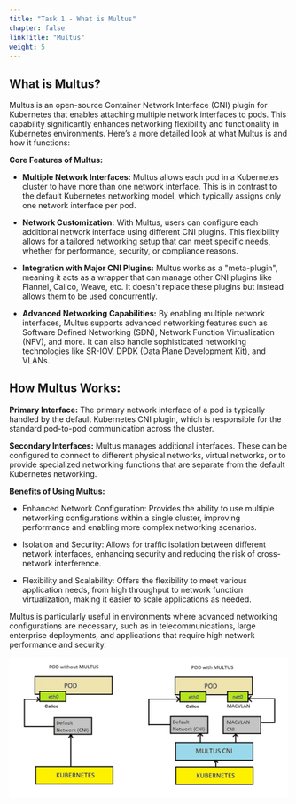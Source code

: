 ```yaml
---
title: "Task 1 - What is Multus"
chapter: false
linkTitle: "Multus"
weight: 5
---
```


## What is Multus?

Multus is an open-source Container Network Interface (CNI) plugin for Kubernetes that enables attaching multiple network interfaces to pods. This capability significantly enhances networking flexibility and functionality in Kubernetes environments. Here’s a more detailed look at what Multus is and how it functions:

**Core Features of Multus:**

- **Multiple Network Interfaces:** Multus allows each pod in a Kubernetes cluster to have more than one network interface. This is in contrast to the default Kubernetes networking model, which typically assigns only one network interface per pod.

- **Network Customization:** With Multus, users can configure each additional network interface using different CNI plugins. This flexibility allows for a tailored networking setup that can meet specific needs, whether for performance, security, or compliance reasons.

- **Integration with Major CNI Plugins:** Multus works as a "meta-plugin", meaning it acts as a wrapper that can manage other CNI plugins like Flannel, Calico, Weave, etc. It doesn't replace these plugins but instead allows them to be used concurrently.

- **Advanced Networking Capabilities:** By enabling multiple network interfaces, Multus supports advanced networking features such as Software Defined Networking (SDN), Network Function Virtualization (NFV), and more. It can also handle sophisticated networking technologies like SR-IOV, DPDK (Data Plane Development Kit), and VLANs.

## **How Multus Works:**

**Primary Interface:** The primary network interface of a pod is typically handled by the default Kubernetes CNI plugin, which is responsible for the standard pod-to-pod communication across the cluster.

**Secondary Interfaces:** Multus manages additional interfaces. These can be configured to connect to different physical networks, virtual networks, or to provide specialized networking functions that are separate from the default Kubernetes networking.

**Benefits of Using Multus:**

- Enhanced Network Configuration: Provides the ability to use multiple networking configurations within a single cluster, improving performance and enabling more complex networking scenarios.

- Isolation and Security: Allows for traffic isolation between different network interfaces, enhancing security and reducing the risk of cross-network interference.

- Flexibility and Scalability: Offers the flexibility to meet various application needs, from high throughput to network function virtualization, making it easier to scale applications as needed.

Multus is particularly useful in environments where advanced networking configurations are necessary, such as in telecommunications, large enterprise deployments, and applications that require high network performance and security.

![imageingress](../images/mutlus.png)